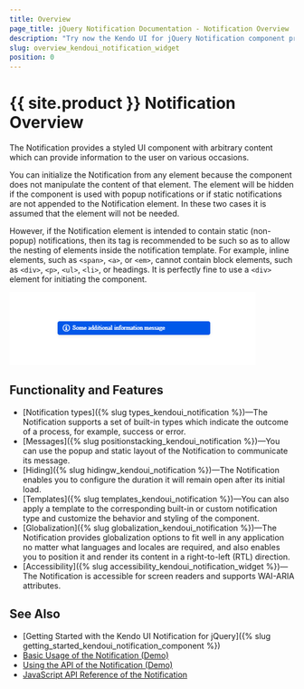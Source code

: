 ```yaml
---
title: Overview
page_title: jQuery Notification Documentation - Notification Overview
description: "Try now the Kendo UI for jQuery Notification component providing built-in types, and options for setting its messages and customizing its behavior and content through the available templates."
slug: overview_kendoui_notification_widget
position: 0
---
```


# {{ site.product }} Notification Overview

The Notification provides a styled UI component with arbitrary content which can provide information to the user on various occasions.

You can initialize the Notification from any element because the component does not manipulate the content of that element. The element will be hidden if the component is used with popup notifications or if static notifications are not appended to the Notification element. In these two cases it is assumed that the element will not be needed.

However, if the Notification element is intended to contain static (non-popup) notifications, then its tag is recommended to be such so as to allow the nesting of elements inside the notification template. For example, inline elements, such as `<span>`, `<a>`, or `<em>`, cannot contain block elements, such as `<div>`, `<p>`, `<ul>`, `<li>`, or headings. It is perfectly fine to use a `<div>` element for initiating the component.

![Kendo UI for jQuery Notification Overview](notification-overview.png)

## Functionality and Features

* [Notification types]({% slug types_kendoui_notification %})&mdash;The Notification supports a set of built-in types which indicate the outcome of a process, for example, success or error.
* [Messages]({% slug positionstacking_kendoui_notification %})&mdash;You can use the popup and static layout of the Notification to communicate its message.
* [Hiding]({% slug hidingw_kendoui_notification %})&mdash;The Notification enables you to configure the duration it will remain open after its initial load.  
* [Templates]({% slug templates_kendoui_notification %})&mdash;You can also apply a template to the corresponding built-in or custom notification type and customize the behavior and styling of the component.
* [Globalization]({% slug globalization_kendoui_notification %})&mdash;The Notification provides globalization options  to fit well in any application no matter what languages and locales are required, and also enables you to position it and render its content in a right-to-left (RTL) direction.
* [Accessibility]({% slug accessibility_kendoui_notification_widget %})&mdash;The Notification is accessible for screen readers and supports WAI-ARIA attributes.

## See Also

* [Getting Started with the Kendo UI Notification for jQuery]({% slug getting_started_kendoui_notification_component %})
* [Basic Usage of the Notification (Demo)](https://demos.telerik.com/kendo-ui/notification/index)
* [Using the API of the Notification (Demo)](https://demos.telerik.com/kendo-ui/notification/api)
* [JavaScript API Reference of the Notification](/api/javascript/ui/notification)
